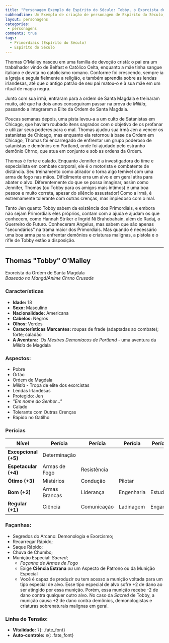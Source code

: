 ```yaml
---
title: "Personagem Exemplo de Espírito do Século: Tobby, o Exorcista de Magdala"
subheadline: Um Exemplo de criação de personagem de Espírito do Século, usando meu cenário pessoal Primordiais
layout: personagens
categories:
 - personagens
comments: true
tags:
  - Primordiais (Espírito do Século)
  - Espírito do Século
---
```



Thomas O'Malley nasceu em uma família de devoção cristã: o pai era um trabalhador vindo de Belfast e Católico Celta, enquanto a mãe tinha sangue italiano e devota no catolicismo romano. Conforme foi crescendo, sempre ia a Igreja e seguia fielmente a religião, e também aprendia sobre as lendas irlandesas, até que o antigo patrão de seu pai matou-o e à sua mãe em um ritual de magia negra. 

Junto com sua irmã, entraram para a ordem de Santa Magdala e treinaram muito, até que há dois anos conseguiram passar na prova de _Militia_, passando a integrarem a Elite da Ordem de Santa Magdala. 

Poucas semanas depois, uma pista levou-a a um culto de Satanistas em Chicago, que haviam roubado itens sagrados com o objetivo de os profanar e utilizar seus poderes para o mal. Thomas ajudou sua irmã Jen a vencer os satanistas de Chicago, mas enquanto ela retornou à base da Ordem em Chicago, Thomas foi encarregado de enfrentar um grupo poderoso de satanistas e demônios em Portland, onde foi ajudado pelo estranho demônio Chrno, que atua em conjunto e sob as ordens da Ordem.  

Thomas é forte e calado. Enquanto Jennifer é a investigadora do time e especialista em combate corporal, ele é o motorista e combatente de distância. Seu treinamento como atirador o torna algo temível com uma arma de fogo nas mãos. Dificilmente erra um alvo e em geral atira para abater o alvo. Diferentemente do que se possa imaginar, assim como Jennifer, Thomas (ou Tobby para os amigos mais íntimos) é uma boa pessoa e muito correta, apesar do silêncio assustador! Como a irmã, é extremamente tolerante com outras crenças, mas impiedoso com o mal.

Tanto Jen quanto Tobby sabem da existência dos Primordiais, e embora não sejam Primordiais eles próprios, contam com a ajuda e ajudam os que conhecem, como Hannah Striker e Ingrid Ni Brahobahain, além de Radaj, o Guerreiro do Futuro. Conheceram Angelus, mas sabem que são apenas "secundários" na trama maior dos Primordiais. Mas quando é necessário uma boa arma para enfrentar demônios e criaturas malignas, a pistola e o rifle de Tobby estão a disposição.

---

## Thomas "Tobby" O'Malley 


Exorcista da Ordem de Santa Magdala  
_Baseado no Mangá/Anime Chrno Crusade_  


### Características

+ **Idade:** 18  
+ **Sexo:** Masculino
+ **Nacionalidade:** Americana
+ **Cabelos:** Negros
+ **Olhos:** Verdes  
+ **Características Marcantes:** roupas de frade (adaptadas ao combate); forte; caladão  
+ **A Aventura:**  _Os Mestres Demoníacos de Portland_ - uma aventura da _Militia_ de Magdala  

### Aspectos:

+ Pobre 
+ Órfão
+ Ordem de Magdala
+ _Militia_ - Tropa de elite dos exorcistas 
+ Lendas Irlandesas 
+ Protegido: Jen 
+ _"Em nome do Senhor..."_ 
+ Calado 
+ Tolerante com Outras Crenças
+ Rápido no Gatilho  

### Perícias

| **Nível** | **Perícia** | **Perícia** | **Perícia** | **Perícia** | **Perícia** |
|-|-|-|-|-|-|
| __Excepcional (+5)__ | Determinação | | | | |
| __Espetacular (+4)__ | Armas de Fogo | Resistência | | | |
| __Ótimo (+3)__ | Mistérios | Condução | Pilotar | | |
| __Bom (+2)__ | Armas Brancas | Liderança | Engenharia | Estudos | |
| __Regular (+1)__ | Ciência | Comunicação | Ladinagem | Enganar | Esports |

### Façanhas: 

+ Segredos do Arcano: Demonologia e Exorcismo;
+ Recarregar Rápido;
+ Saque Rápido;
+ Chuva de Chumbo;
+ Munição Especial: _Sacred_;
    + _Façanha de Armas de Fogo_
    + Exige **Ciência Estrana** _ou_ um Aspecto de Patrono ou da Munição Especial
    + Você é capaz de produzir ou tem acesso a munição voltada para um tipo especial de alvo. Esse tipo especial de alvo sofre +2 de dano ao ser atingido por essa munição. Porém, essa munição recebe -2 de dano contra qualquer outro alvo. No caso da _Sacred_ de Tobby, a munição causa +2 de dano contra demônios, demonologistas e criaturas sobrenaturais malignas em geral.

### **Linha de Tensão:** 

+  **Vitalidade:** `7`{: .fate_font}
+  **Auto-controle:** `8`{: .fate_font}



